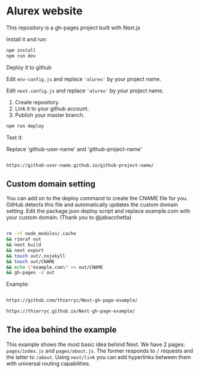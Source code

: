# Alurex website

This repository is a gh-pages project built with Next.js

Install it and run:

```bash
npm install
npm run dev
```

Deploy it to github

Edit ```env-config.js``` and replace ```'alurex'``` by your project name.

Edit ```next.config.js``` and replace ```'alurex'``` by your project name.

1. Create repository.
2. Link it to your github account.
3. Publish your master branch.

```bash
npm run deploy
```

Test it:

Replace 'github-user-name' and 'github-project-name'

```bash

https://github-user-name.github.io/github-project-name/

```

## Custom domain setting

You can add on to the deploy command to create the CNAME file for you. GitHub detects this file and automatically updates the custom domain setting. Edit the package.json deploy script and replace example.com with your custom domain. (Thank you to @jabacchetta)

```bash

rm -rf node_modules/.cache 
&& rimraf out 
&& next build 
&& next export 
&& touch out/.nojekyll 
&& touch out/CNAME
&& echo \"example.com\" >> out/CNAME
&& gh-pages -d out

```

Example:

```bash

https://github.com/thierryc/Next-gh-page-example/

https://thierryc.github.io/Next-gh-page-example/

```


## The idea behind the example

This example shows the most basic idea behind Next. We have 2 pages: `pages/index.js` and `pages/about.js`. The former responds to `/` requests and the latter to `/about`. Using `next/link` you can add hyperlinks between them with universal routing capabilities.

